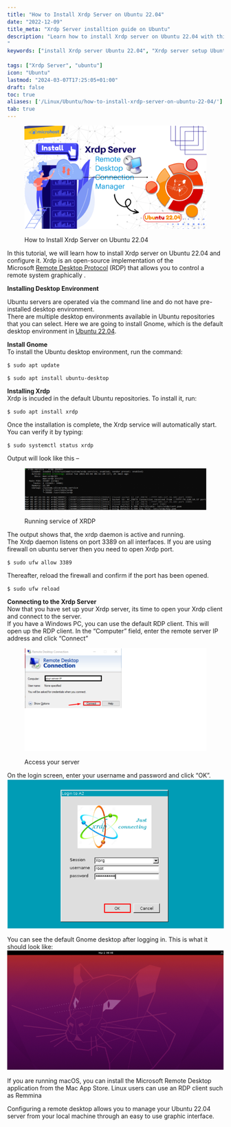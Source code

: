 ```yaml
---
title: "How to Install Xrdp Server on Ubuntu 22.04"
date: "2022-12-09"
title_meta: "Xrdp Server installtion guide on Ubuntu"
description: "Learn how to install Xrdp server on Ubuntu 22.04 with this comprehensive guide. Follow these step-by-step instructions to set up Xrdp (Remote Desktop Protocol) server for remote access to your Ubuntu 22.04 system.
"
keywords: ["install Xrdp server Ubuntu 22.04", "Xrdp server setup Ubuntu 22.04", "Ubuntu 22.04 Xrdp server installation guide", "remote desktop Ubuntu", "Ubuntu Xrdp server tutorial", "Xrdp server installation steps Ubuntu 22.04", "remote access Ubuntu", "Xrdp Ubuntu 22.04 instructions"]

tags: ["Xrdp Server", "ubuntu"]
icon: "Ubuntu"
lastmod: "2024-03-07T17:25:05+01:00"
draft: false
toc: true
aliases: ['/Linux/Ubuntu/how-to-install-xrdp-server-on-ubuntu-22-04/']
tab: true
---
```


<figure>

![](images/How-to-Install-Xrdp-Server-Remote-Desktop-on-Ubuntu-22.04-1024x576.png)

<figcaption>

How to Install Xrdp Server on Ubuntu 22.04

</figcaption>

</figure>

In this tutorial, we will learn how to install Xrdp server on Ubuntu 22.04 and configure it. Xrdp is an open-source implementation of the Microsoft [Remote Desktop Protocol](https://en.wikipedia.org/wiki/Remote_Desktop_Protocol) (RDP) that allows you to control a remote system graphically .

**Installing Desktop Environment**

Ubuntu servers are operated via the command line and do not have pre-installed desktop environment.  
There are multiple desktop environments available in Ubuntu repositories that you can select. Here we are going to install Gnome, which is the default desktop environment in [Ubuntu 22.04](https://utho.com/docs/tutorial/how-to-install-mariadb-10-3-on-ubuntu-20-04/).

**Install Gnome**  
To install the Ubuntu desktop environment, run the command:

```
$ sudo apt update
```

```
$ sudo apt install ubuntu-desktop
```

**Installing Xrdp**  
Xrdp is incuded in the default Ubuntu repositories. To install it, run:

```
$ sudo apt install xrdp
```

Once the installation is complete, the Xrdp service will automatically start. You can verify it by typing:

```
$ sudo systemctl status xrdp
```

Output will look like this –

<figure>

![Running service of XRDP](images/VV1.png)

<figcaption>

Running service of XRDP

</figcaption>

</figure>

The output shows that, the xrdp daemon is active and running.  
The Xrdp daemon listens on port 3389 on all interfaces. If you are using firewall on ubuntu server then you need to open Xrdp port.

```
$ sudo ufw allow 3389
```

Thereafter, reload the firewall and confirm if the port has been opened.

```
$ sudo ufw reload
```

**Connecting to the Xrdp Server**  
Now that you have set up your Xrdp server, its time to open your Xrdp client and connect to the server.  
If you have a Windows PC, you can use the default RDP client. This will open up the RDP client. In the “Computer” field, enter the remote server IP address and click “Connect”

<figure>

![Access your server](images/VV3.png)

<figcaption>

Access your server

</figcaption>

</figure>

On the login screen, enter your username and password and click “OK”.  
![Install Xrdp Server ](images/VV4.png)

You can see the default Gnome desktop after logging in. This is what it should look like:  
![Install Xrdp Server ](images/VV5.png)

If you are running macOS, you can install the Microsoft Remote Desktop application from the Mac App Store. Linux users can use an RDP client such as Remmina

Configuring a remote desktop allows you to manage your Ubuntu 22.04 server from your local machine through an easy to use graphic interface.
